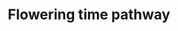 ---
annotations:
- id: PW:0000003
  parent: signaling pathway
  type: Pathway Ontology
  value: signaling pathway
authors:
- MaintBot
- Mbluemel
- AlexanderPico
- Fehrhart
- Eweitz
description: Sugar beet (Beta vulgaris subsp. vulgaris L.) belongs to the plant family
  Amaranthaceae and is a biennial plant responding to long days after a cold period.
  It is, however, cultivated as an annual crop, since the sucrose stored in the thickened
  taproot during the first vegetation period is used for bolting and flowering in
  the second growing season in response to vernalization thus reducing sugar yield.
  Much less is known on flowering time regulation in sugar beet than in the model
  plant Arabidopsis thaliana. One major gene involved in bolting/flowering time control
  in sugar beet is BTC1, controlling expression of the two beet FT homologs, of which
  one (BvFT1) has become a floral repressor, whereas the other (BvFT2) has retained
  its flowering-promoting function.
last-edited: 2021-06-03
organisms:
- Beta vulgaris
redirect_from:
- /index.php/Pathway:WP2603
- /instance/WP2603
revision: null
schema-jsonld:
- '@context': https://schema.org/
  '@id': https://wikipathways.github.io/pathways/WP2603.html
  '@type': Dataset
  creator:
    '@type': Organization
    name: WikiPathways
  description: Sugar beet (Beta vulgaris subsp. vulgaris L.) belongs to the plant
    family Amaranthaceae and is a biennial plant responding to long days after a cold
    period. It is, however, cultivated as an annual crop, since the sucrose stored
    in the thickened taproot during the first vegetation period is used for bolting
    and flowering in the second growing season in response to vernalization thus reducing
    sugar yield. Much less is known on flowering time regulation in sugar beet than
    in the model plant Arabidopsis thaliana. One major gene involved in bolting/flowering
    time control in sugar beet is BTC1, controlling expression of the two beet FT
    homologs, of which one (BvFT1) has become a floral repressor, whereas the other
    (BvFT2) has retained its flowering-promoting function.
  keywords:
  - BTC1
  - BvBBX19
  - BvBFT1
  - BvCDF1
  - BvCDF2
  - BvCEN1
  - BvCOL1
  - BvCOL2
  - BvCOL3
  - BvFL1
  - BvFLK
  - BvFT1
  - BvFT2
  - BvGA20OX1
  - BvGI
  - BvLD
  - BvLDL1
  - BvLHY
  - BvMFT1
  - BvPRR5
  - BvPRR7
  - BvPRR9
  - BvTOC1
  - BvTOL1
  - BvZTL
  - btc1
  license: CC0
  name: Flowering time pathway
seo: CreativeWork
title: Flowering time pathway
wpid: WP2603
---